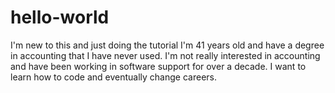 # hello-world
I'm new to this and just doing the tutorial
I'm 41 years old and have a degree in accounting that I have never used. I'm not really interested in accounting and have been working in software support for over a decade. I want to learn how to code and eventually change careers. 
